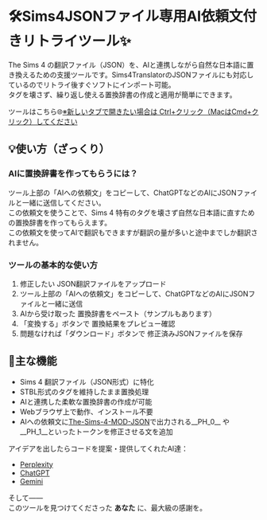 # 🛠Sims4JSONファイル専用AI依頼文付きリトライツール✨

The Sims 4 の翻訳ファイル（JSON）を、AIと連携しながら自然な日本語に置き換えるための支援ツールです。Sims4TranslatorのJSONファイルにも対応しているのでリトライ後すぐソフトにインポート可能。  
タグを壊さず、繰り返し使える置換辞書の作成と適用が簡単にできます。

ツールはこちら🌐<a href="https://nonamesims4.github.io/Sims4JSON-AI-/" target="_blank" rel="noopener">※新しいタブで開きたい場合は Ctrl+クリック（MacはCmd+クリック）してください</a>



## 💡使い方（ざっくり） 

### AIに置換辞書を作ってもらうには？

ツール上部の「AIへの依頼文」をコピーして、ChatGPTなどのAIにJSONファイルと一緒に送信してください。  
この依頼文を使うことで、Sims 4 特有のタグを壊さず自然な日本語に直すための置換辞書を作ってもらえます。  
この依頼文を使ってAIで翻訳もできますが翻訳の量が多いと途中までしか翻訳されません。

### ツールの基本的な使い方

1. 修正したい JSON翻訳ファイルをアップロード
2. ツール上部の「AIへの依頼文」をコピーして、ChatGPTなどのAIにJSONファイルと一緒に送信
3. AIから受け取った 置換辞書をペースト（サンプルもあります）
4. 「変換する」ボタンで 置換結果をプレビュー確認
5. 問題なければ「ダウンロード」ボタンで 修正済みJSONファイルを保存



## 🔧主な機能

- Sims 4 翻訳ファイル（JSON形式）に特化
- STBL形式のタグを維持したまま置換処理
- AIと連携した柔軟な置換辞書の作成が可能
- Webブラウザ上で動作、インストール不要
- AIへの依頼文に<a href="https://github.com/nonamesims4/The-Sims-4-MOD-JSON-" target="_blank" rel="noopener">The-Sims-4-MOD-JSON</a>で出力される__PH_0__ や __PH_1__といったトークンを修正させる文を追加





アイデアを出したらコードを提案・提供してくれたAI達：

- [Perplexity](https://www.perplexity.ai/)
- [ChatGPT](https://chatgpt.com/)
- [Gemini](https://gemini.google.com/app)
 
そして――  
このツールを見つけてくださった **あなた** に、最大級の感謝を。

